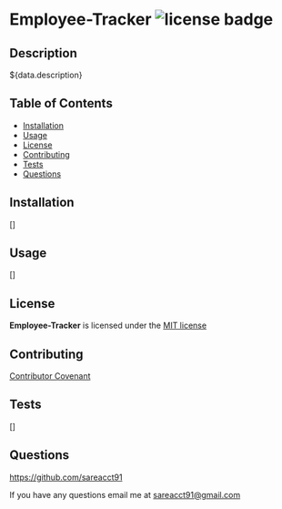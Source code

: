 # Employee-Tracker   ![license badge](https://img.shields.io/github/license/sareacct91/Employee-Tracker)

## Description

${data.description}

## Table of Contents

- [Installation](#installation)
- [Usage](#usage)
- [License](#license)
- [Contributing](#contributing)
- [Tests](#tests)
- [Questions](#questions)


## Installation

[]


## Usage

[]

## License

**Employee-Tracker** is licensed under the [MIT license](https://github.com/sareacct91/{data.githubRepoName}/blob/master/LICENSE)

## Contributing

[Contributor Covenant](https://www.contributor-covenant.org/)

## Tests

[]

## Questions

https://github.com/sareacct91

If you have any questions email me at sareacct91@gmail.com